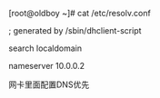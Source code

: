\[root@oldboy ~\]\# cat /etc/resolv.conf

; generated by /sbin/dhclient-script

search localdomain

nameserver 10.0.0.2

网卡里面配置DNS优先

